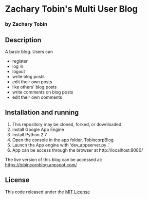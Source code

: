 # Zachary Tobin's Multi User Blog
### by Zachary Tobin

## Description
A basic blog. Users can
* register
* log in
* logout
* write blog posts
* edit their own posts
* like others' blog posts
* write comments on blog posts
* edit their own comments



## Installation and running
1. This repository may be cloned, forked, or downloaded.
2. Install Google App Engine
3. Install Python 2.7
4. Open the console in the app folder, TobincorpBlog
5. Launch the App engine with 'dev_appserver.py .'
6. App can be access through the browser at http://localhost:8080/

The live version of this blog can be accessed at:
https://tobincorpblog.appspot.com/


## License
This code released under the [MIT License](https://choosealicense.com/licenses/mit)
